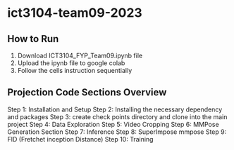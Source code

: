 # ict3104-team09-2023

## How to Run

1. Download ICT3104_FYP_Team09.ipynb file
2. Upload the ipynb file to google colab
3. Follow the cells instruction sequentially

## Projection Code Sections Overview
Step 1: Installation and Setup
Step 2: Installing the necessary dependency and packages
Step 3: create check points directory and clone into the main project
Step 4: Data Exploration 
Step 5: Video Cropping
Step 6: MMPose Generation Section
Step 7: Inference
Step 8: SuperImpose mmpose
Step 9: FID (Fretchet inception Distance)
Step 10: Training 
